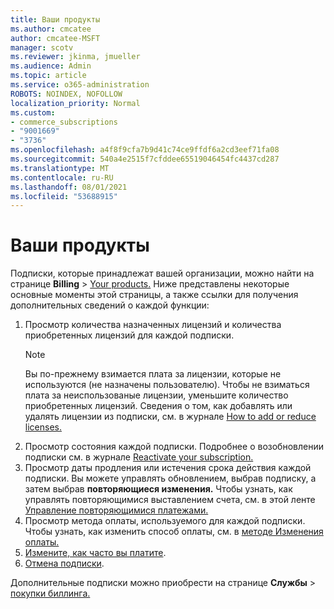 ```yaml
---
title: Ваши продукты
ms.author: cmcatee
author: cmcatee-MSFT
manager: scotv
ms.reviewer: jkinma, jmueller
ms.audience: Admin
ms.topic: article
ms.service: o365-administration
ROBOTS: NOINDEX, NOFOLLOW
localization_priority: Normal
ms.custom:
- commerce_subscriptions
- "9001669"
- "3736"
ms.openlocfilehash: a4f8f9cfa7b9d41c74ce9ffdf6a2cd3eef71fa08
ms.sourcegitcommit: 540a4e2515f7cfddee65519046454fc4437cd287
ms.translationtype: MT
ms.contentlocale: ru-RU
ms.lasthandoff: 08/01/2021
ms.locfileid: "53688915"
---
```

# <a name="your-products"></a>Ваши продукты

Подписки, которые принадлежат вашей организации, можно найти на странице **Billing**  >  [Your products.](https://go.microsoft.com/fwlink/p/?linkid=842054) Ниже представлены некоторые основные моменты этой страницы, а также ссылки для получения дополнительных сведений о каждой функции:

1. Просмотр количества назначенных лицензий и количества приобретенных лицензий для каждой подписки.
    > [!NOTE]
    > Вы по-прежнему взимается плата за лицензии, которые не используются (не назначены пользователю). Чтобы не взиматься плата за неиспользованые лицензии, уменьшите количество приобретенных лицензий. Сведения о том, как добавлять или удалять лицензии из подписки, см. в журнале [How to add or reduce licenses.](https://docs.microsoft.com/alchemyinsights/how-to-add-or-reduce-licenses)
2. Просмотр состояния каждой подписки. Подробнее о возобновлении подписки см. в журнале [Reactivate your subscription.](reactivate-your-subscription.md)
3. Просмотр даты продления или истечения срока действия каждой подписки. Вы можете управлять обновлением, выбрав подписку, а затем выбрав **повторяющиеся изменения.** Чтобы узнать, как управлять повторяющимися выставлением счета, см. в этой ленте [Управление повторяющимися платежами.](manage-auto-renewal.md)
4. Просмотр метода оплаты, используемого для каждой подписки. Чтобы узнать, как изменить способ оплаты, см. в [методе Изменения оплаты.](change-payment-method.md)
5. [Измените, как часто вы платите](change-how-often-you-pay.md).
6. [Отмена подписки](https://go.microsoft.com/fwlink/?linkid=2119113).

Дополнительные подписки можно приобрести на странице **Службы**  >  [покупки биллинга.](https://go.microsoft.com/fwlink/p/?linkid=868433)